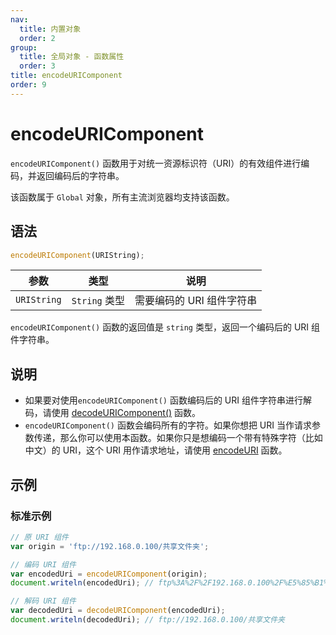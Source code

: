 ```yaml
---
nav:
  title: 内置对象
  order: 2
group:
  title: 全局对象 - 函数属性
  order: 3
title: encodeURIComponent
order: 9
---
```


# encodeURIComponent

`encodeURIComponent()` 函数用于对统一资源标识符（URI）的有效组件进行编码，并返回编码后的字符串。

该函数属于 `Global` 对象，所有主流浏览器均支持该函数。

## 语法

```js
encodeURIComponent(URIString);
```

| 参数        | 类型          | 说明                      |
| ----------- | ------------- | ------------------------- |
| `URIString` | `String` 类型 | 需要编码的 URI 组件字符串 |

`encodeURIComponent()` 函数的返回值是 `string` 类型，返回一个编码后的 URI 组件字符串。

## 说明

- 如果要对使用`encodeURIComponent()` 函数编码后的 URI 组件字符串进行解码，请使用 [decodeURIComponent()](./decodeURIComponent.md) 函数。
- `encodeURIComponent()` 函数会编码所有的字符。如果你想把 URI 当作请求参数传递，那么你可以使用本函数。如果你只是想编码一个带有特殊字符（比如中文）的 URI，这个 URI 用作请求地址，请使用 [encodeURI](./encodeURI.md) 函数。

## 示例

### 标准示例

```js
// 原 URI 组件
var origin = 'ftp://192.168.0.100/共享文件夹';

// 编码 URI 组件
var encodedUri = encodeURIComponent(origin);
document.writeln(encodedUri); // ftp%3A%2F%2F192.168.0.100%2F%E5%85%B1%E4%BA%AB%E6%96%87%E4%BB%B6%E5%A4%B9

// 解码 URI 组件
var decodedUri = decodeURIComponent(encodedUri);
document.writeln(decodedUri); // ftp://192.168.0.100/共享文件夹
```
